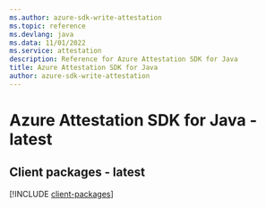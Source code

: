 ```yaml
---
ms.author: azure-sdk-write-attestation
ms.topic: reference
ms.devlang: java
ms.data: 11/01/2022
ms.service: attestation
description: Reference for Azure Attestation SDK for Java
title: Azure Attestation SDK for Java
author: azure-sdk-write-attestation
---
```

# Azure Attestation SDK for Java - latest

## Client packages - latest
[!INCLUDE [client-packages](attestation-client-index.md)]